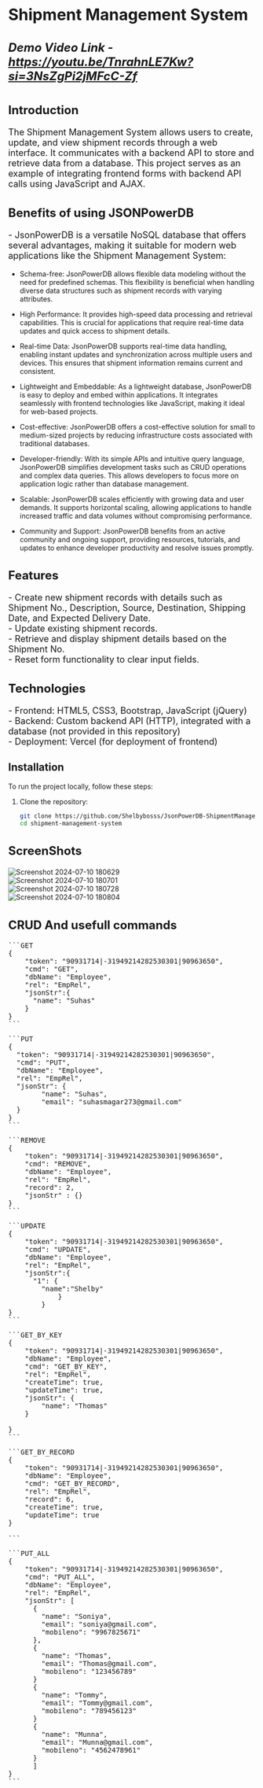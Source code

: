 # <h1 style="font-size: 32px;">Shipment Management System</h1>
### <h5 style="font-size: 24px;">Demo Video Link - <a href="https://youtu.be/TnrahnLE7Kw?si=3NsZgPi2jMFcC-Zf" target="_blank">https://youtu.be/TnrahnLE7Kw?si=3NsZgPi2jMFcC-Zf</a></h5>


## <h2 style="font-size: 24px;">Introduction</h2>

<p style="font-size: 18px;">The Shipment Management System allows users to create, update, and view shipment records through a web interface. It communicates with a backend API to store and retrieve data from a database. This project serves as an example of integrating frontend forms with backend API calls using JavaScript and AJAX.</p>

## <h2 style="font-size: 24px;">Benefits of using JSONPowerDB</h2>
<p style="font-size: 18px;">
- JsonPowerDB is a versatile NoSQL database that offers several advantages, making it suitable for modern web applications like the Shipment Management System:

- Schema-free: JsonPowerDB allows flexible data modeling without the need for predefined schemas. This flexibility is beneficial when handling diverse data structures such as shipment records with varying attributes.

- High Performance: It provides high-speed data processing and retrieval capabilities. This is crucial for applications that require real-time data updates and quick access to shipment details.

- Real-time Data: JsonPowerDB supports real-time data handling, enabling instant updates and synchronization across multiple users and devices. This ensures that shipment information remains current and consistent.

- Lightweight and Embeddable: As a lightweight database, JsonPowerDB is easy to deploy and embed within applications. It integrates seamlessly with frontend technologies like JavaScript, making it ideal for web-based projects.

- Cost-effective: JsonPowerDB offers a cost-effective solution for small to medium-sized projects by reducing infrastructure costs associated with traditional databases.

- Developer-friendly: With its simple APIs and intuitive query language, JsonPowerDB simplifies development tasks such as CRUD operations and complex data queries. This allows developers to focus more on application logic rather than database management.

- Scalable: JsonPowerDB scales efficiently with growing data and user demands. It supports horizontal scaling, allowing applications to handle increased traffic and data volumes without compromising performance.

- Community and Support: JsonPowerDB benefits from an active community and ongoing support, providing resources, tutorials, and updates to enhance developer productivity and resolve issues promptly.


</p>

## <h2 style="font-size: 24px;">Features</h2>

<p style="font-size: 18px;">
- Create new shipment records with details such as Shipment No., Description, Source, Destination, Shipping Date, and Expected Delivery Date.<br>
- Update existing shipment records.<br>
- Retrieve and display shipment details based on the Shipment No.<br>
- Reset form functionality to clear input fields.<br>
</p>

## <h2 style="font-size: 24px;">Technologies</h2>

<p style="font-size: 18px;">
- Frontend: HTML5, CSS3, Bootstrap, JavaScript (jQuery)<br>
- Backend: Custom backend API (HTTP), integrated with a database (not provided in this repository)<br>
- Deployment: Vercel (for deployment of frontend)<br>
</p>

## Installation

To run the project locally, follow these steps:

1. Clone the repository:
   ```bash
   git clone https://github.com/Shelbybosss/JsonPowerDB-ShipmentManagement-Form.git
   cd shipment-management-system


## <h2 style="font-size: 24px;">ScreenShots</h2>

![Screenshot 2024-07-10 180629](https://github.com/Shelbybosss/JsonPowerDB-ShipmentManagement-Form/assets/102911609/f8ea5400-9fea-464c-8965-b74cb8d6d010)
<br>
![Screenshot 2024-07-10 180701](https://github.com/Shelbybosss/JsonPowerDB-ShipmentManagement-Form/assets/102911609/c32ad69c-118e-4963-88b9-6f9666413d34)
<br>
![Screenshot 2024-07-10 180728](https://github.com/Shelbybosss/JsonPowerDB-ShipmentManagement-Form/assets/102911609/e5a47a7f-f508-4c88-9cc8-803881545748)
<br>
![Screenshot 2024-07-10 180804](https://github.com/Shelbybosss/JsonPowerDB-ShipmentManagement-Form/assets/102911609/b713dca4-5717-496b-948f-319fc1517809)

## <h2 style="font-size: 24px;">CRUD And usefull commands</h2>
<pre>
```GET
{
    "token": "90931714|-31949214282530301|90963650",
    "cmd": "GET",
    "dbName": "Employee",
    "rel": "EmpRel",
    "jsonStr":{
      "name": "Suhas"
    }
}
```
</pre>

<pre>
```PUT
{
  "token": "90931714|-31949214282530301|90963650",
  "cmd": "PUT",
  "dbName": "Employee",
  "rel": "EmpRel",
  "jsonStr": {
    	"name": "Suhas",
        "email": "suhasmagar273@gmail.com"
  }
}
```
</pre>

<pre>
```REMOVE
{
    "token": "90931714|-31949214282530301|90963650",
    "cmd": "REMOVE",
    "dbName": "Employee",
    "rel": "EmpRel",
    "record": 2,
    "jsonStr" : {}
}
```
</pre>

<pre>
```UPDATE
{
    "token": "90931714|-31949214282530301|90963650",
    "cmd": "UPDATE",
    "dbName": "Employee",
    "rel": "EmpRel",
    "jsonStr":{
      "1": {
        "name":"Shelby"
    		}
		}
}
```
</pre>

<pre>
```GET_BY_KEY
{
    "token": "90931714|-31949214282530301|90963650",
    "dbName": "Employee",
    "cmd": "GET_BY_KEY",
    "rel": "EmpRel",
    "createTime": true,
    "updateTime": true,
    "jsonStr": {
        "name": "Thomas"
    }

}
```
</pre>

<pre>
```GET_BY_RECORD
{
    "token": "90931714|-31949214282530301|90963650",
    "dbName": "Employee",
    "cmd": "GET_BY_RECORD",
    "rel": "EmpRel",
    "record": 6,
    "createTime": true,
    "updateTime": true
}

```
</pre>



<pre>
```PUT_ALL
{
    "token": "90931714|-31949214282530301|90963650",
    "cmd": "PUT_ALL",
    "dbName": "Employee",
    "rel": "EmpRel",
    "jsonStr": [
      {
        "name": "Soniya",
        "email": "soniya@gmail.com",
        "mobileno": "9967825671"
      },
      {
        "name": "Thomas",
        "email": "Thomas@gmail.com",
        "mobileno": "123456789"
      }
      {
        "name": "Tommy",
        "email": "Tommy@gmail.com",
        "mobileno": "789456123"
      }
      {
        "name": "Munna",
        "email": "Munna@gmail.com",
        "mobileno": "4562478961"
      }
      ]
}
```
</pre>
